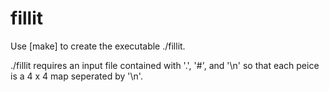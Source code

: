 # fillit



Use [make] to create the executable ./fillit.

./fillit requires an input file contained with '.', '#', and '\n' so that each peice is a 4 x 4 map seperated by '\n'.
